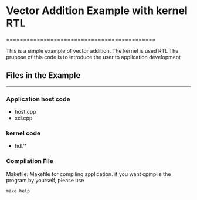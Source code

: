 # Vector Addition Example with kernel RTL
============================================


This is a simple example of vector addition. The kernel is used RTL
The prupose of this
 code is to introduce the user to application development

## Files in the Example
----------------------
### Application host code

- host.cpp
- xcl.cpp 

### kernel code
- hdl/*

### Compilation File
Makefile: Makefile for compiling  application.
if you want cpmpile the program by yourself, please use

	make help

